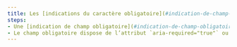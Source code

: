 ```yaml
---
title: Les [indications du caractère obligatoire](#indication-de-champ-obligatoire) de la saisie des champs vérifient-elles une de ces conditions (hors cas particuliers) ?
steps:
- Une [indication de champ obligatoire](#indication-de-champ-obligatoire) est visible et permet d’identifier nommément le champ concerné préalablement à la validation du formulaire ;
- Le champ obligatoire dispose de l’attribut `aria-required="true"` ou `required` préalablement à la validation du formulaire.
---
```

